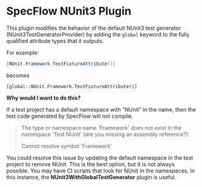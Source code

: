 # SpecFlow NUnit3 Plugin

This plugin modifies the behavior of the default NUnit3 test generator (NUnit3TestGeneratorProvider) by adding the `global` keyword to the fully qualified attribute types that it outputs.

For example:

```C#
[NUnit.Framework.TestFixtureAttribute()]
```
becomes

```
[global::NUnit.Framework.TestFixtureAttribute()]
```

**Why would I want to do this?**

If a test project has a default namespace with "NUnit" in the name, then the test code generated by SpecFlow will not compile.

> The type or namespace name 'Framework' does not exist in the namespace 'Test.NUnit' (are you missing an assembly reference?)
>
> Cannot resolve symbol 'Framework'

You could resolve this issue by updating the default namespace in the test project to remove NUnit. This is the best option, but it is not always possible. You may have CI scripts that look for NUnit in the namespaces. In this instance, the **NUnit3WithGlobalTestGenerator** plugin is useful.
